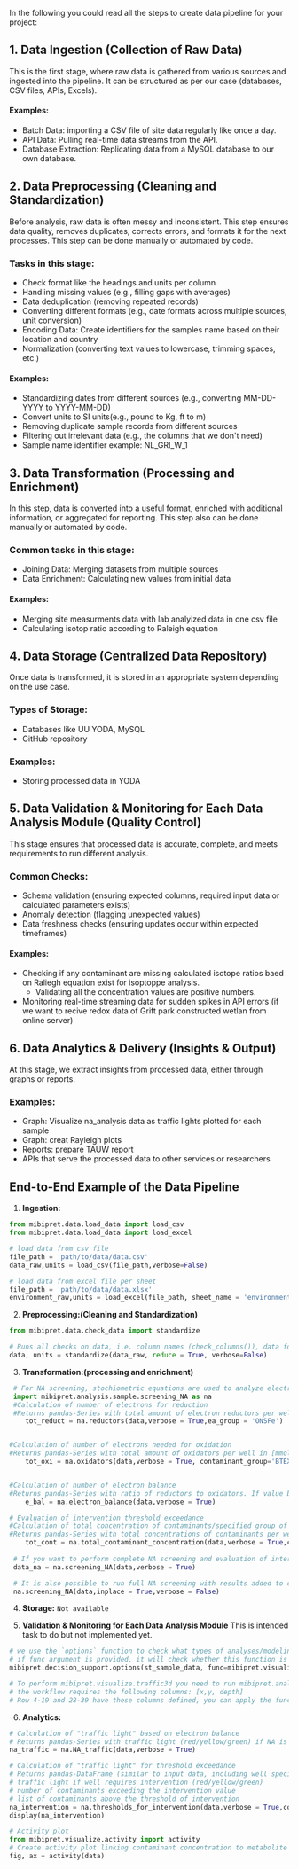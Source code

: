 
In the following you could read all the steps to create data pipeline for your project: 

## 1. Data Ingestion (Collection of Raw Data)
This is the first stage, where raw data is gathered from various sources and ingested into the pipeline. It can be structured as per our case (databases, CSV files, APIs, Excels).

#### Examples:
- Batch Data: importing a CSV file of site data regularly like once a day.
- API Data: Pulling real-time data streams from the API.
- Database Extraction: Replicating data from a MySQL database to our own database.


## 2. Data Preprocessing (Cleaning and Standardization)
Before analysis, raw data is often messy and inconsistent. This step ensures data quality, removes duplicates, corrects errors, and formats it for the next processes. This step can be done manually or automated by code.

### Tasks in this stage:
- Check format like the headings and units per column
- Handling missing values (e.g., filling gaps with averages)
- Data deduplication (removing repeated records)
- Converting different formats (e.g., date formats across multiple sources, unit conversion)
- Encoding Data: Create identifiers for the samples name based on their location and country
- Normalization (converting text values to lowercase, trimming spaces, etc.)

#### Examples:
- Standardizing dates from different sources (e.g., converting MM-DD-YYYY to YYYY-MM-DD)
- Convert units to SI units(e.g., pound to Kg, ft to m)
- Removing duplicate sample records from different sources
- Filtering out irrelevant data (e.g., the columns that we don't need)
- Sample name identifier example: NL_GRI_W_1

## 3. Data Transformation (Processing and Enrichment)
In this step, data is converted into a useful format, enriched with additional information, or aggregated for reporting. This step also can be done manually or automated by code.

### Common tasks in this stage:
- Joining Data: Merging datasets from multiple sources
- Data Enrichment: Calculating new values from initial data

#### Examples:
- Merging site measurments data with lab analyized data in one csv file
- Calculating isotop ratio according to Raleigh equation

## 4. Data Storage (Centralized Data Repository)
Once data is transformed, it is stored in an appropriate system depending on the use case.

### Types of Storage:
- Databases like UU YODA, MySQL
- GitHub repository

### Examples:
- Storing processed data in YODA

## 5. Data Validation & Monitoring for Each Data Analysis Module  (Quality Control)
This stage ensures that processed data is accurate, complete, and meets requirements to run different analysis.

### Common Checks:
- Schema validation (ensuring expected columns, required input data or calculated parameters exists)
- Anomaly detection (flagging unexpected values)
- Data freshness checks (ensuring updates occur within expected timeframes)

#### Examples:
- Checking if any contaminant are missing calculated isotope ratios baed on Raliegh equation exist for isoptoppe analysis. 
  - Validating all the concentration values are positive numbers.  
- Monitoring real-time streaming data for sudden spikes in API errors (if we want to recive redox data of Grift park constructed wetlan from online server)

## 6. Data Analytics & Delivery (Insights & Output)
At this stage, we extract insights from processed data, either through graphs or reports.

### Examples:
- Graph: Visualize na_analysis data as traffic lights plotted for each sample
- Graph: creat Rayleigh plots
- Reports: prepare TAUW report
- APIs that serve the processed data to other services or researchers


## End-to-End Example of the Data Pipeline
1. **Ingestion:**
```python
from mibipret.data.load_data import load_csv
from mibipret.data.load_data import load_excel

# load data from csv file
file_path = 'path/to/data/data.csv'
data_raw,units = load_csv(file_path,verbose=False)

# load data from excel file per sheet 
file_path = 'path/to/data/data.xlsx'
environment_raw,units = load_excel(file_path, sheet_name = 'environment', verbose = verbose)
```
    
2. **Preprocessing:(Cleaning and Standardization)**

```Python
from mibipret.data.check_data import standardize

# Runs all checks on data, i.e. column names (check_columns()), data format (check_data_frame()), units (check_units()), names (standard_names()) and values (check_values()) in one go and returns transformed data with standard column names and valueas in numerical type where possible. Data is reduced to those columns containing known quantities if reduce=true.
data, units = standardize(data_raw, reduce = True, verbose=False)
```

3. **Transformation:(processing and enrichment)**
```python
 # For NA screening, stochiometric equations are used to analyze electron balance, here is how to perform NA screening step by step:
 import mibipret.analysis.sample.screening_NA as na
 #Calculation of number of electrons for reduction
 #Returns pandas-Series with total amount of electron reductors per well in [mmol e-/l]:
    tot_reduct = na.reductors(data,verbose = True,ea_group = 'ONSFe')                               


#Calculation of number of electrons needed for oxidation
#Returns pandas-Series with total amount of oxidators per well in [mmol e-/l]:
    tot_oxi = na.oxidators(data,verbose = True, contaminant_group='BTEXIIN')                              


#Calculation of number of electron balance
#Returns pandas-Series with ratio of reductors to oxidators. If value below 1, available electrons for reduction are not sufficient for reaction and thus NA is potentially not taking place:
    e_bal = na.electron_balance(data,verbose = True)                               

# Evaluation of intervention threshold exceedance
#Calculation of total concentration of contaminants/specified group of contaminants
#Returns pandas-Series with total concentrations of contaminants per well in [ug/l]:
    tot_cont = na.total_contaminant_concentration(data,verbose = True,contaminant_group='BTEXIIN')                             
 
 # If you want to perform complete NA screening and evaluation of intervention threshold exceedance in one go:
 data_na = na.screening_NA(data,verbose = True)

 # It is also possible to run full NA screening with results added to data using argument (inplace = True):
 na.screening_NA(data,inplace = True,verbose = False)
```
4. **Storage:**
`Not available`

5. **Validation & Monitoring for Each Data Analysis Module**
This is intended task to do but not implemented yet.

```python
# we use the `options` function to check what types of analyses/modeling/visualization/reports we can do on the dataset
# if func argument is provided, it will check whether this function is possible and if not what else is needed
mibipret.decision_support.options(st_sample_data, func=mibipret.visualize.traffic3d)

# To perform mibipret.visualize.traffic3d you need to run mibipret.analysis.na_screening
# the workflow requires the following columns: [x,y, depth]
# Row 4-19 and 28-39 have these columns defined, you can apply the function on these rows.
```

6. **Analytics:** 
```python
# Calculation of "traffic light" based on electron balance
# Returns pandas-Series with traffic light (red/yellow/green) if NA is taking place based on electron balance. Red corresponds to a electron balance below 1 where available electrons for reduction are not sufficient and thus NA is potentially not taking place:
na_traffic = na.NA_traffic(data,verbose = True)

# Calculation of "traffic light" for threshold exceedance
# Returns pandas-DataFrame (similar to input data, including well specification) with intervention threshold exceedance analysis:
# traffic light if well requires intervention (red/yellow/green)
# number of contaminants exceeding the intervention value
# list of contaminants above the threshold of intervention
na_intervention = na.thresholds_for_intervention(data,verbose = True,contaminant_group='BTEXIIN')
display(na_intervention)

# Activity plot
from mibipret.visualize.activity import activity
# Create activity plot linking contaminant concentration to metabolite occurence based on NA screening
fig, ax = activity(data)
```
